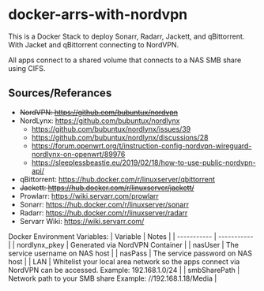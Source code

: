 # docker-arrs-with-nordvpn
This is a Docker Stack to deploy Sonarr, Radarr, Jackett, and qBittorrent. With Jacket and qBittorrent connecting to NordVPN.

All apps connect to a shared volume that connects to a NAS SMB share using CIFS.

## Sources/Referances
- ~~NordVPN: https://github.com/bubuntux/nordvpn~~
- NordLynx: https://github.com/bubuntux/nordlynx
  - https://github.com/bubuntux/nordlynx/issues/39
  - https://github.com/bubuntux/nordlynx/discussions/28
  - https://forum.openwrt.org/t/instruction-config-nordvpn-wireguard-nordlynx-on-openwrt/89976
  - https://sleeplessbeastie.eu/2019/02/18/how-to-use-public-nordvpn-api/
- qBittorrent: https://hub.docker.com/r/linuxserver/qbittorrent
- ~~Jackett: https://hub.docker.com/r/linuxserver/jackett/~~
- Prowlarr: https://wiki.servarr.com/prowlarr
- Sonarr: https://hub.docker.com/r/linuxserver/sonarr
- Radarr: https://hub.docker.com/r/linuxserver/radarr
- Servarr Wiki: https://wiki.servarr.com/

Docker Environment Variables:
| Variable | Notes |
| ----------- | ----------- |
| nordlynx_pkey | Generated via NordVPN Container |
| nasUser | The service username on NAS host |
| nasPass | The service password on NAS host |
| LAN | Whitelist your local area network so the apps connect via NordVPN can be accessed. Example: 192.168.1.0/24 |
| smbSharePath | Network path to your SMB share Example: //192.168.1.18/Media |
